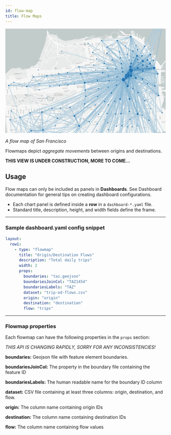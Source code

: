 ```yaml
---
id: flow-map
title: Flow Maps
---
```


![flow map example](assets/flow-map.jpg)

_A flow map of San Francisco_

Flowmaps depict _aggregate movements_ between origins and destinations.

**THIS VIEW IS UNDER CONSTRUCTION, MORE TO COME...**

## Usage

Flow maps can only be included as panels in **Dashboards**. See Dashboard documentation for general tips on creating dashboard configurations.

- Each chart panel is defined inside a **row** in a `dashboard-*.yaml` file.
- Standard title, description, height, and width fields define the frame.

---

### Sample dashboard.yaml config snippet

```yaml
layout:
  row1:
    - type: "flowmap"
      title: "Origin/Destination Flows"
      description: "Total daily trips"
      width: 2
      props:
        boundaries: "taz.geojson"
        boundariesJoinCol: "TAZ1454"
        boundariesLabels: "TAZ"
        dataset: "trip-od-flows.csv"
        origin: "origin"
        destination: "destination"
        flow: "trips"
```

---

### Flowmap properties

Each flowmap can have the following properties in the `props` section:

_THIS API IS CHANGING RAPIDLY, SORRY FOR ANY INCONSISTENCIES!_

**boundaries:** Geojson file with feature element boundaries.

**boundariesJoinCol:** The property in the boundary file containing the feature ID

**boundariesLabels:** The human readable name for the boundary ID column

**dataset:** CSV file containing at least three columns: origin, destination, and flow.

**origin:** The column name containing origin IDs

**destination:** The column name containing destination IDs

**flow:** The column name containing flow values

